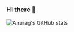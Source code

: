 ### Hi there 👋


![Anurag's GitHub stats](https://github-readme-stats.vercel.app/api?username=InfiniteVoid69&show_icons=true&theme=tokyonight)
<!--
**InfiniteVoid69/InfiniteVoid69** is a ✨ _special_ ✨ repository because its `README.md` (this file) appears on your GitHub profile.

Here are some ideas to get you started:

- 🔭 I’m currently working on ...
- 🌱 I’m currently learning ...
- 👯 I’m looking to collaborate on ...
- 🤔 I’m looking for help with ...
- 💬 Ask me about ...
- 📫 How to reach me: ...
- 😄 Pronouns: ...
- ⚡ Fun fact: ...
-->
